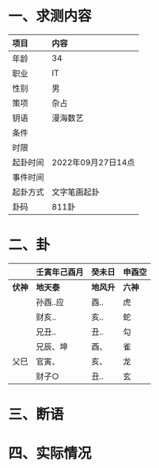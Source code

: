 # 一、求测内容
|项目|内容|
|:-|:-|
|年龄|34|
|职业|IT|
|性别|男|
|策项|杂占|
|钥语|漫海数艺|
|条件||
|时限||
|起卦时间|2022年09月27日14点|
|事件时间||
|起卦方式|文字笔画起卦|
|卦码|811卦|

# 二、卦
||壬寅年己酉月|癸未日|申酉空|
|:-|:-|:-|:-|
|**伏神**|**地天泰**|**地风升**|**六神**|
||孙酉..应|酉..|虎|
||财亥..|亥..|蛇|
||兄丑..|丑..|勾|
||兄辰、坤|酉、|雀|
|父巳|官寅、|亥、|龙|
||财子○|丑..|玄|


# 三、断语

# 四、实际情况